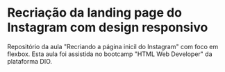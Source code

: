 # Recriação da landing page do Instagram com design responsivo

Repositório da aula "Recriando a página inicil do Instagram" com foco em flexbox. Esta aula foi assistida no bootcamp "HTML Web Developer" da plataforma DIO.
